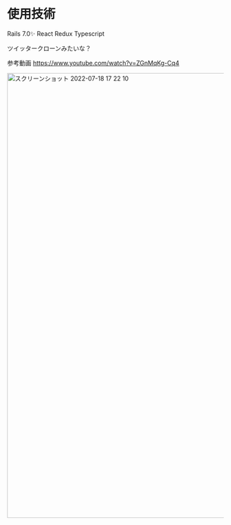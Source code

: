 # 使用技術

Rails 7.0✨
React
Redux
Typescript

ツイッタークローンみたいな？

参考動画
https://www.youtube.com/watch?v=ZGnMqKg-Cq4

<img width="1033" alt="スクリーンショット 2022-07-18 17 22 10" src="https://user-images.githubusercontent.com/68207981/179471941-a6b4763b-a699-49a7-bb4c-0f29f1ef10a4.png">
